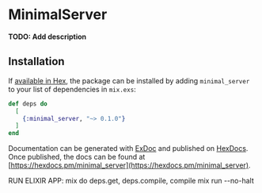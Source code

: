 # MinimalServer

**TODO: Add description**

## Installation

If [available in Hex](https://hex.pm/docs/publish), the package can be installed
by adding `minimal_server` to your list of dependencies in `mix.exs`:

```elixir
def deps do
  [
    {:minimal_server, "~> 0.1.0"}
  ]
end
```

Documentation can be generated with [ExDoc](https://github.com/elixir-lang/ex_doc)
and published on [HexDocs](https://hexdocs.pm). Once published, the docs can
be found at [https://hexdocs.pm/minimal_server](https://hexdocs.pm/minimal_server).

RUN ELIXIR APP:
mix do deps.get, deps.compile, compile
mix run --no-halt
